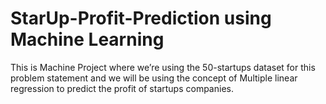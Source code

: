 # StarUp-Profit-Prediction using Machine Learning
This is Machine Project where we’re using the 50-startups dataset for this problem statement and we will be using the concept of Multiple linear regression to predict the profit of startups companies.
